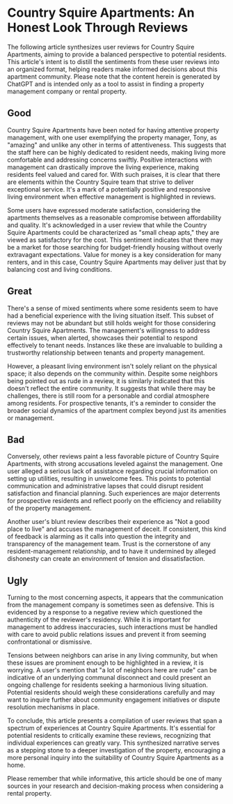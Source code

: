 # Country Squire Apartments: An Honest Look Through Reviews

The following article synthesizes user reviews for Country Squire Apartments, aiming to provide a balanced perspective to potential residents. This article's intent is to distill the sentiments from these user reviews into an organized format, helping readers make informed decisions about this apartment community. Please note that the content herein is generated by ChatGPT and is intended only as a tool to assist in finding a property management company or rental property.

## Good

Country Squire Apartments have been noted for having attentive property management, with one user exemplifying the property manager, Tony, as "amazing" and unlike any other in terms of attentiveness. This suggests that the staff here can be highly dedicated to resident needs, making living more comfortable and addressing concerns swiftly. Positive interactions with management can drastically improve the living experience, making residents feel valued and cared for. With such praises, it is clear that there are elements within the Country Squire team that strive to deliver exceptional service. It's a mark of a potentially positive and responsive living environment when effective management is highlighted in reviews.

Some users have expressed moderate satisfaction, considering the apartments themselves as a reasonable compromise between affordability and quality. It's acknowledged in a user review that while the Country Squire Apartments could be characterized as "small cheap apts," they are viewed as satisfactory for the cost. This sentiment indicates that there may be a market for those searching for budget-friendly housing without overly extravagant expectations. Value for money is a key consideration for many renters, and in this case, Country Squire Apartments may deliver just that by balancing cost and living conditions.

## Great

There's a sense of mixed sentiments where some residents seem to have had a beneficial experience with the living situation itself. This subset of reviews may not be abundant but still holds weight for those considering Country Squire Apartments. The management's willingness to address certain issues, when alerted, showcases their potential to respond effectively to tenant needs. Instances like these are invaluable to building a trustworthy relationship between tenants and property management.

However, a pleasant living environment isn't solely reliant on the physical space; it also depends on the community within. Despite some neighbors being pointed out as rude in a review, it is similarly indicated that this doesn't reflect the entire community. It suggests that while there may be challenges, there is still room for a personable and cordial atmosphere among residents. For prospective tenants, it's a reminder to consider the broader social dynamics of the apartment complex beyond just its amenities or management.

## Bad

Conversely, other reviews paint a less favorable picture of Country Squire Apartments, with strong accusations leveled against the management. One user alleged a serious lack of assistance regarding crucial information on setting up utilities, resulting in unwelcome fees. This points to potential communication and administrative lapses that could disrupt resident satisfaction and financial planning. Such experiences are major deterrents for prospective residents and reflect poorly on the efficiency and reliability of the property management.

Another user's blunt review describes their experience as "Not a good place to live" and accuses the management of deceit. If consistent, this kind of feedback is alarming as it calls into question the integrity and transparency of the management team. Trust is the cornerstone of any resident-management relationship, and to have it undermined by alleged dishonesty can create an environment of tension and dissatisfaction.

## Ugly

Turning to the most concerning aspects, it appears that the communication from the management company is sometimes seen as defensive. This is evidenced by a response to a negative review which questioned the authenticity of the reviewer's residency. While it is important for management to address inaccuracies, such interactions must be handled with care to avoid public relations issues and prevent it from seeming confrontational or dismissive.

Tensions between neighbors can arise in any living community, but when these issues are prominent enough to be highlighted in a review, it is worrying. A user's mention that "a lot of neighbors here are rude" can be indicative of an underlying communal disconnect and could present an ongoing challenge for residents seeking a harmonious living situation. Potential residents should weigh these considerations carefully and may want to inquire further about community engagement initiatives or dispute resolution mechanisms in place.

To conclude, this article presents a compilation of user reviews that span a spectrum of experiences at Country Squire Apartments. It's essential for potential residents to critically examine these reviews, recognizing that individual experiences can greatly vary. This synthesized narrative serves as a stepping stone to a deeper investigation of the property, encouraging a more personal inquiry into the suitability of Country Squire Apartments as a home.

Please remember that while informative, this article should be one of many sources in your research and decision-making process when considering a rental property.